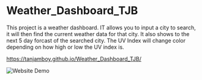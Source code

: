 # Weather_Dashboard_TJB

This project is a weather dashboard.  IT allows you to input a city to search, it will then find the current weather data for that city.  It also shows to the next 5 day forcast of the searched city.  The UV Index will change color depending on how high or low the UV index is.

 https://tanjamboy.github.io/Weather_Dashboard_TJB/


![Website Demo](weatherDashoardPic.png)